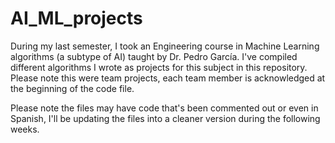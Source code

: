 # AI_ML_projects
During my last semester, I took an Engineering course in Machine Learning algorithms (a subtype of AI) taught by Dr. Pedro García. I've compiled different algorithms I wrote as projects for this subject in this repository. Please note this were team projects, each team member is acknowledged at the beginning of the code file.

Please note the files may have code that's been commented out or even in Spanish, I'll be updating the files into a cleaner version during the following weeks.
